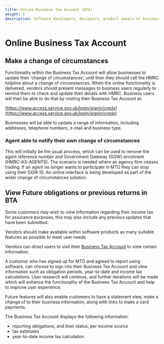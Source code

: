 ```yaml
---
title: Online Business Tax Account (BTA)
weight: 5
description: Software developers, designers, product owners or business analysts. Integrate your software with the Income Tax API for Making Tax Digital.
---
```


<!--- Section owner: MTD Programme --->

# Online Business Tax Account

## Make a change of circumstances

Functionality within the Business Tax Account will allow businesses to update their ‘change of circumstances’, until then they should call the HMRC helpline about a change of circumstances.
When the online functionality is delivered, vendors should present messages to business users regularly to remind them to check and update their details with HMRC.
Business users will then be able to do that by visiting their Business Tax Account at:

[https://www.access.service.gov.uk/login/signin/creds](https://www.access.service.gov.uk/login/signin/creds)

Businesses will be able to update a range of information, including addresses, telephone numbers, e-mail and business type.

### Agent able to notify their own change of circumstances

This will initially be the usual process, which can be used to remove the agent reference number and Government Gateway (GGW) enrolment (HMRC-AS-AGENTS).
The scenario is needed where an agency firm ceases trading.
If an agent no longer wants to participate in MTD they can stop using their GGW ID.
An online interface is being developed as part of the wider change of circumstances solution.

## View Future obligations or previous returns in BTA

Some customers may wish to view information regarding their income tax for assurance purposes, this may also include any previous updates that have been submitted.

Vendors should make available within software products as many suitable features as possible to meet user needs.

Vendors can direct users to visit their [Business Tax Account](https://www.access.service.gov.uk/login/signin/creds) to view certain information.

A customer who has signed up for MTD and agreed to report using software, can choose to sign into their Business Tax Account and view information such as obligation periods, year-to-date and income tax calculations.
User research will continue, and further iterations will be made which will enhance the functionality of the Business Tax Account and help to improve user experience.

Future features will also enable customers to have a statement view, make a change of to their business information, along with links to make a card payments.

The Business Tax Account displays the following information:

* reporting obligations, and their status, per income source
* tax estimates
* year-to-date income tax calculation

